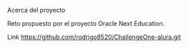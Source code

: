 

Acerca del proyecto

Reto propuesto por el proyecto
Oracle Next Education.

Link
https://github.com/rodrigo8520/ChallengeOne-alura.git
